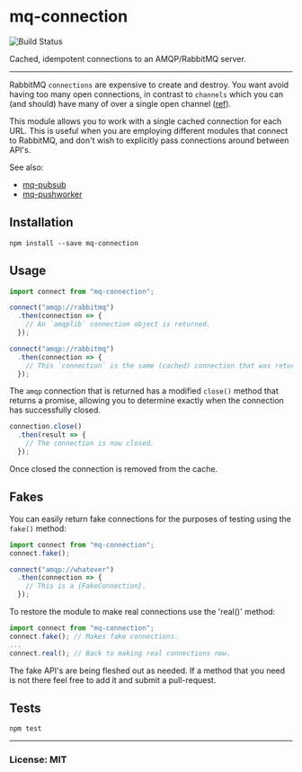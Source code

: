 # mq-connection

![Build Status](https://travis-ci.org/philcockfield/mq-connection.svg)

Cached, idempotent connections to an AMQP/RabbitMQ server.

---
RabbitMQ `connections` are expensive to create and destroy.  You want avoid having too many open connections, in contrast to `channels` which you can (and should) have many of over a single open channel ([ref](http://derickbailey.com/2014/03/26/2-lessons-learned-and-3-resources-for-for-learning-rabbitmq-on-nodejs/)).

This module allows you to work with a single cached connection for each URL.  This is useful when you are employing different modules that connect to RabbitMQ, and don't wish to explicitly pass connections around between API's.

See also:
- [mq-pubsub](https://github.com/philcockfield/mq-pubsub)
- [mq-pushworker](https://github.com/philcockfield/mq-pushworker)


## Installation

    npm install --save mq-connection


## Usage
```js
import connect from "mq-connection";

connect("amqp://rabbitmq")
  .then(connection => {
    // An `amqplib` connection object is returned.
  });

connect("amqp://rabbitmq")
  .then(connection => {
    // This `connection` is the same (cached) connection that was returned above.
  });

```

The `amqp` connection that is returned has a modified `close()` method that returns a promise, allowing you to determine exactly when the connection has successfully closed.


```js
connection.close()
  .then(result => {
    // The connection is now closed.
  });
```

Once closed the connection is removed from the cache.


## Fakes
You can easily return fake connections for the purposes of testing using the `fake()` method:

```js
import connect from "mq-connection";
connect.fake();

connect("amqp://whatever")
  .then(connection => {
    // This is a {FakeConnection}.
  });

```

To restore the module to make real connections use the 'real()' method:

```js
import connect from "mq-connection";
connect.fake(); // Makes fake connections.
...
connect.real(); // Back to making real connections now.
```

The fake API's are being fleshed out as needed.  If a method that you need is not there feel free to add it and submit a pull-request.



## Tests

    npm test


---
### License: MIT
